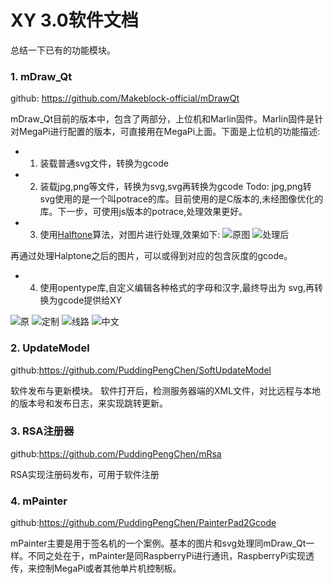 
# XY 3.0软件文档


总结一下已有的功能模块。

### 1. mDraw_Qt
github: https://github.com/Makeblock-official/mDrawQt

mDraw_Qt目前的版本中，包含了两部分，上位机和Marlin固件。Marlin固件是针对MegaPi进行配置的版本，可直接用在MegaPi上面。下面是上位机的功能描述:

- 1. 装载普通svg文件，转换为gcode

- 2. 装载jpg,png等文件，转换为svg,svg再转换为gcode
     Todo:  jpg,png转svg使用的是一个叫potrace的库。目前使用的是C版本的,未经图像优化的库。下一步，可使用js版本的potrace,处理效果更好。

- 3. 使用[Halftone](http://www.cse.cuhk.edu.hk/~ttwong/papers/structurehalftone/structurehalftone.html)算法，对图片进行处理,效果如下:
 ![原图][1]  ![处理后][2]

再通过处理Halptone之后的图片，可以或得到对应的包含灰度的gcode。

- 4. 使用opentype库,自定义编辑各种格式的字母和汉字,最终导出为      svg,再转换为gcode提供给XY

![原](/images/ma.png)
![定制][4]
![线路][5]
![中文][6]

### 2. UpdateModel
github:https://github.com/PuddingPengChen/SoftUpdateModel

软件发布与更新模块。
软件打开后，检测服务器端的XML文件，对比远程与本地的版本号和发布日志，来实现跳转更新。

### 3. RSA注册器
github:https://github.com/PuddingPengChen/mRsa

RSA实现注册码发布，可用于软件注册

### 4. mPainter
github:https://github.com/PuddingPengChen/PainterPad2Gcode

mPainter主要是用于签名机的一个案例。基本的图片和svg处理同mDraw_Qt一样。不同之处在于，mPainter是同RaspberryPi进行通讯，RaspberryPi实现透传，来控制MegaPi或者其他单片机控制板。

  [1]: ./images/temp.png "temp.png"
  [2]: ./images/hi.png "hi.png"
  [3]: ./images/ma.png "ma.png"
  [4]: ./images/ma2.png "ma2.png"
  [5]: ./images/ma3.png "ma3.png"
  [6]: ./images/make.png "make.png"
